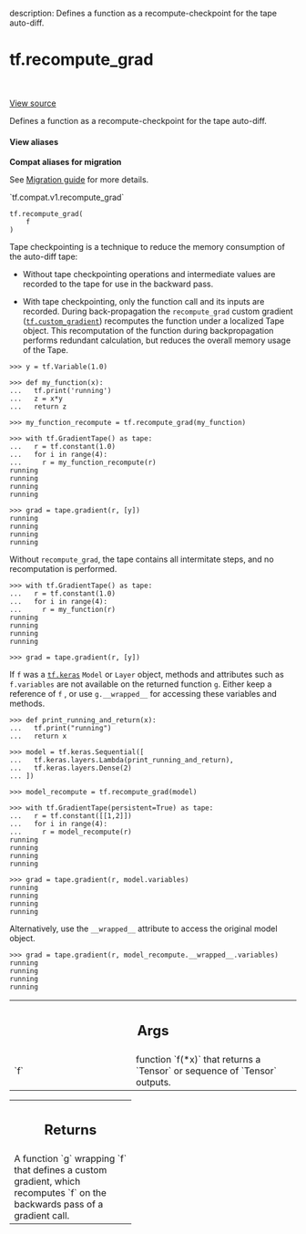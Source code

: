 description: Defines a function as a recompute-checkpoint for the tape auto-diff.

<div itemscope itemtype="http://developers.google.com/ReferenceObject">
<meta itemprop="name" content="tf.recompute_grad" />
<meta itemprop="path" content="Stable" />
</div>

# tf.recompute_grad

<!-- Insert buttons and diff -->

<table class="tfo-notebook-buttons tfo-api nocontent" align="left">

</table>

<a target="_blank" class="external" href="/code/stable/tensorflow/python/ops/custom_gradient.py">View source</a>



Defines a function as a recompute-checkpoint for the tape auto-diff.


<section class="expandable">
  <h4 class="showalways">View aliases</h4>
  <p>
<b>Compat aliases for migration</b>
<p>See
<a href="https://www.tensorflow.org/guide/migrate">Migration guide</a> for
more details.</p>
<p>`tf.compat.v1.recompute_grad`</p>
</p>
</section>

<pre class="devsite-click-to-copy prettyprint lang-py tfo-signature-link">
<code>tf.recompute_grad(
    f
)
</code></pre>



<!-- Placeholder for "Used in" -->

Tape checkpointing is a technique to reduce the memory consumption of the
auto-diff tape:

- Without tape checkpointing operations and intermediate values are
recorded to the tape for use in the backward pass.

- With tape checkpointing, only the function call and its inputs are
recorded. During back-propagation the `recompute_grad` custom gradient
(<a href="../tf/custom_gradient.md"><code>tf.custom_gradient</code></a>) recomputes the function under a localized Tape object.
This recomputation of the function during backpropagation performs redundant
calculation, but reduces the overall memory usage of the Tape.

```
>>> y = tf.Variable(1.0)
```

```
>>> def my_function(x):
...   tf.print('running')
...   z = x*y
...   return z
```

```
>>> my_function_recompute = tf.recompute_grad(my_function)
```

```
>>> with tf.GradientTape() as tape:
...   r = tf.constant(1.0)
...   for i in range(4):
...     r = my_function_recompute(r)
running
running
running
running
```

```
>>> grad = tape.gradient(r, [y])
running
running
running
running
```

Without `recompute_grad`, the tape contains all intermitate steps, and no
recomputation is performed.

```
>>> with tf.GradientTape() as tape:
...   r = tf.constant(1.0)
...   for i in range(4):
...     r = my_function(r)
running
running
running
running
```

```
>>> grad = tape.gradient(r, [y])
```


If `f` was a <a href="../tf/keras.md"><code>tf.keras</code></a> `Model` or `Layer` object, methods and attributes
such as `f.variables` are not available on the returned function `g`.
Either keep a reference of `f` , or use `g.__wrapped__` for accessing
these variables and methods.


```
>>> def print_running_and_return(x):
...   tf.print("running")
...   return x
```

```
>>> model = tf.keras.Sequential([
...   tf.keras.layers.Lambda(print_running_and_return),
...   tf.keras.layers.Dense(2)
... ])
```

```
>>> model_recompute = tf.recompute_grad(model)
```

```
>>> with tf.GradientTape(persistent=True) as tape:
...   r = tf.constant([[1,2]])
...   for i in range(4):
...     r = model_recompute(r)
running
running
running
running
```

```
>>> grad = tape.gradient(r, model.variables)
running
running
running
running
```

Alternatively, use the `__wrapped__` attribute to access the original
model object.

```
>>> grad = tape.gradient(r, model_recompute.__wrapped__.variables)
running
running
running
running
```


<!-- Tabular view -->
 <table class="responsive fixed orange">
<colgroup><col width="214px"><col></colgroup>
<tr><th colspan="2"><h2 class="add-link">Args</h2></th></tr>

<tr>
<td>
`f`<a id="f"></a>
</td>
<td>
function `f(*x)` that returns a `Tensor` or sequence of `Tensor` outputs.
</td>
</tr>
</table>



<!-- Tabular view -->
 <table class="responsive fixed orange">
<colgroup><col width="214px"><col></colgroup>
<tr><th colspan="2"><h2 class="add-link">Returns</h2></th></tr>
<tr class="alt">
<td colspan="2">
A function `g` wrapping `f` that defines a custom gradient, which recomputes
`f` on the backwards pass of a gradient call.
</td>
</tr>

</table>

